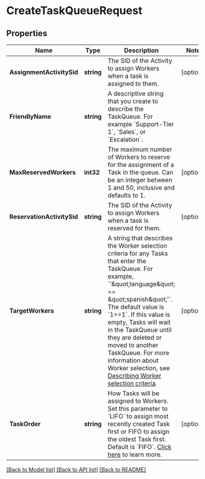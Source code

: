 # CreateTaskQueueRequest

## Properties

Name | Type | Description | Notes
------------ | ------------- | ------------- | -------------
**AssignmentActivitySid** | **string** | The SID of the Activity to assign Workers when a task is assigned to them. | [optional] 
**FriendlyName** | **string** | A descriptive string that you create to describe the TaskQueue. For example &#x60;Support-Tier 1&#x60;, &#x60;Sales&#x60;, or &#x60;Escalation&#x60;. | 
**MaxReservedWorkers** | **int32** | The maximum number of Workers to reserve for the assignment of a Task in the queue. Can be an integer between 1 and 50, inclusive and defaults to 1. | [optional] 
**ReservationActivitySid** | **string** | The SID of the Activity to assign Workers when a task is reserved for them. | [optional] 
**TargetWorkers** | **string** | A string that describes the Worker selection criteria for any Tasks that enter the TaskQueue. For example, &#x60;&#39;\&quot;language\&quot; &#x3D;&#x3D; \&quot;spanish\&quot;&#39;&#x60;. The default value is &#x60;1&#x3D;&#x3D;1&#x60;. If this value is empty, Tasks will wait in the TaskQueue until they are deleted or moved to another TaskQueue. For more information about Worker selection, see [Describing Worker selection criteria](https://www.twilio.com/docs/taskrouter/api/taskqueues#target-workers). | [optional] 
**TaskOrder** | **string** | How Tasks will be assigned to Workers. Set this parameter to &#x60;LIFO&#x60; to assign most recently created Task first or FIFO to assign the oldest Task first. Default is &#x60;FIFO&#x60;. [Click here](https://www.twilio.com/docs/taskrouter/queue-ordering-last-first-out-lifo) to learn more. | [optional] 

[[Back to Model list]](../README.md#documentation-for-models) [[Back to API list]](../README.md#documentation-for-api-endpoints) [[Back to README]](../README.md)


